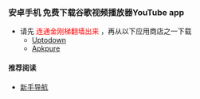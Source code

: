 ### 安卓手机 免费下载谷歌视频播放器YouTube app
- 请先<font color="Red"> 连通金刚梯翻墙出来 </font>，再从以下应用商店之一下载
  - [Uptodown](https://youtube.cn.uptodown.com/android/download)
  - [Apkpure]()


#### 推荐阅读
- [新手导航](https://a2zitpro.github.io/web/guide)
